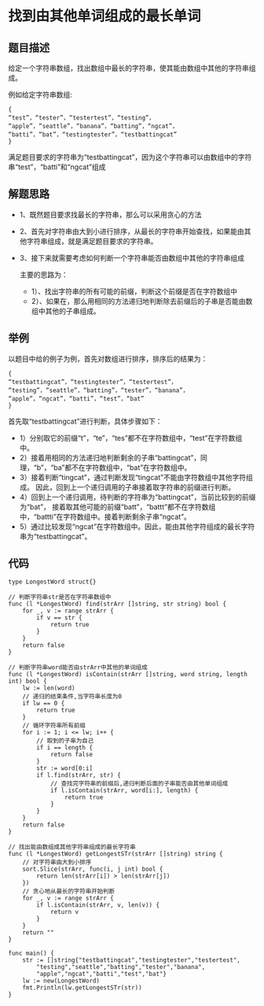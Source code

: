 # 找到由其他单词组成的最长单词
## 题目描述
给定一个字符串数组，找出数组中最长的字符串，使其能由数组中其他的字符串组成。

例如给定字符串数组:
```
{
“test”，“tester”，“testertest”，“testing”，
“apple”，“seattle”，“banana”，“batting”，“ngcat”，
“batti”，“bat”，“testingtester”，“testbattingcat”
}
```
满足题目要求的字符串为“testbattingcat”，因为这个字符串可以由数组中的字符串“test”，“batti”和“ngcat”组成

## 解题思路
* 1、既然题目要求找最长的字符串，那么可以采用贪心的方法
* 2、首先对字符串由大到小进行排序，从最长的字符串开始查找，如果能由其他字符串组成，就是满足题目要求的字符串。
* 3、接下来就需要考虑如何判断一个字符串能否由数组中其他的字符串组成
    
    主要的思路为：
    * 1）、找出字符串的所有可能的前缀，判断这个前缀是否在字符数组中
    * 2）、如果在，那么用相同的方法递归地判断除去前缀后的子串是否能由数组中其他的子串组成。
## 举例
以题目中给的例子为例，首先对数组进行排序，排序后的结果为：
```
{
“testbattingcat”，“testingtester”，“testertest”，
“testing”，“seattle”，“batting”，“tester”，“banana”，
“apple”，“ngcat”，“batti”，“test”，“bat”
}
```
首先取“testbattingcat”进行判断，具体步骤如下：
* 1）分别取它的前缀“t”，“te”，“tes”都不在字符数组中，“test”在字符数组中。
* 2）接着用相同的方法递归地判断剩余的子串“battingcat”，同理，“b”，“ba”都不在字符数组中，“bat”在字符数组中。
* 3）接着判断“tingcat”，通过判断发现“tingcat”不能由字符数组中其他字符组成。
因此，回到上一个递归调用的子串接着取字符串的前缀进行判断。
* 4）回到上一个递归调用，待判断的字符串为“battingcat”，当前比较到的前缀为“bat”，
接着取其他可能的前缀“batt”，“battt”都不在字符数组中，“battti”在字符数组中。接着判断剩余子串“ngcat”。
* 5）通过比较发现“ngcat”在字符数组中。因此，能由其他字符组成的最长字符串为“testbattingcat”。
## 代码
```golang
type LongestWord struct{}

// 判断字符串str是否在字符串数组中
func (l *LongestWord) find(strArr []string, str string) bool {
	for _, v := range strArr {
		if v == str {
			return true
		}
	}
	return false
}

// 判断字符串word能否由strArr中其他的单词组成
func (l *LongestWord) isContain(strArr []string, word string, length int) bool {
	lw := len(word)
	// 递归的结束条件,当字符串长度为0
	if lw == 0 {
		return true
	}
	// 循环字符串所有前缀
	for i := 1; i <= lw; i++ {
		// 取到的子串为自己
		if i == length {
			return false
		}
		str := word[0:i]
		if l.find(strArr, str) {
			// 查找完字符串的前缀后,递归判断后面的子串能否由其他单词组成
			if l.isContain(strArr, word[i:], length) {
				return true
			}
		}
	}
	return false
}

// 找出能由数组成其他字符串组成的最长字符串
func (l *LongestWord) getLongestSTr(strArr []string) string {
	// 对字符串由大到小排序
	sort.Slice(strArr, func(i, j int) bool {
		return len(strArr[i]) > len(strArr[j])
	})
	// 贪心地从最长的字符串开始判断
	for _, v := range strArr {
		if l.isContain(strArr, v, len(v)) {
			return v
		}
	}
	return ""
}

func main() {
	str := []string{"testbattingcat","testingtester","testertest",
		"testing","seattle","batting","tester","banana",
		"apple","ngcat","batti","test","bat"}
	lw := new(LongestWord)
	fmt.Println(lw.getLongestSTr(str))
}

```
